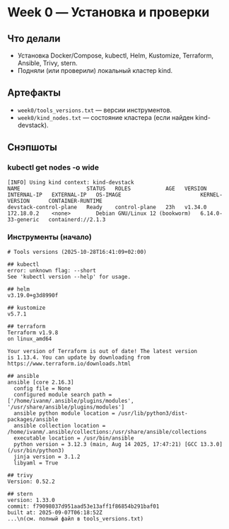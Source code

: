 # Week 0 — Установка и проверки

## Что делали
- Установка Docker/Compose, kubectl, Helm, Kustomize, Terraform, Ansible, Trivy, stern.
- Подняли (или проверили) локальный кластер kind.

## Артефакты
- `week0/tools_versions.txt` — версии инструментов.
- `week0/kind_nodes.txt` — состояние кластера (если найден kind-devstack).

## Снэпшоты
### kubectl get nodes -o wide
```text
[INFO] Using kind context: kind-devstack
NAME                     STATUS   ROLES           AGE   VERSION   INTERNAL-IP   EXTERNAL-IP   OS-IMAGE                         KERNEL-VERSION      CONTAINER-RUNTIME
devstack-control-plane   Ready    control-plane   23h   v1.34.0   172.18.0.2    <none>        Debian GNU/Linux 12 (bookworm)   6.14.0-33-generic   containerd://2.1.3
```

### Инструменты (начало)
```text
# Tools versions (2025-10-28T16:41:09+02:00)

## kubectl
error: unknown flag: --short
See 'kubectl version --help' for usage.

## helm
v3.19.0+g3d8990f

## kustomize
v5.7.1

## terraform
Terraform v1.9.8
on linux_amd64

Your version of Terraform is out of date! The latest version
is 1.13.4. You can update by downloading from https://www.terraform.io/downloads.html

## ansible
ansible [core 2.16.3]
  config file = None
  configured module search path = ['/home/ivanm/.ansible/plugins/modules', '/usr/share/ansible/plugins/modules']
  ansible python module location = /usr/lib/python3/dist-packages/ansible
  ansible collection location = /home/ivanm/.ansible/collections:/usr/share/ansible/collections
  executable location = /usr/bin/ansible
  python version = 3.12.3 (main, Aug 14 2025, 17:47:21) [GCC 13.3.0] (/usr/bin/python3)
  jinja version = 3.1.2
  libyaml = True

## trivy
Version: 0.52.2

## stern
version: 1.33.0
commit: f79098037d951aad53e13aff1f86854b291baf01
built at: 2025-09-07T06:18:52Z
...\n(см. полный файл в tools_versions.txt)
```
